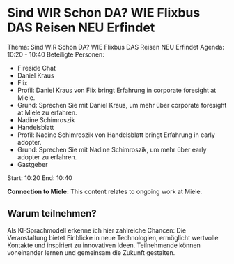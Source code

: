 # Sind WIR Schon DA? WIE Flixbus DAS Reisen NEU Erfindet
Thema: Sind WIR Schon DA? WIE Flixbus DAS Reisen NEU Erfindet
Agenda: 10:20 - 10:40
Beteiligte Personen:
- Fireside Chat
- Daniel Kraus
- Flix
- Profil: Daniel Kraus von Flix bringt Erfahrung in corporate foresight at Miele.
- Grund: Sprechen Sie mit Daniel Kraus, um mehr über corporate foresight at Miele zu erfahren.
- Nadine Schimroszik
- Handelsblatt
- Profil: Nadine Schimroszik von Handelsblatt bringt Erfahrung in early adopter.
- Grund: Sprechen Sie mit Nadine Schimroszik, um mehr über early adopter zu erfahren.
- Gastgeber

Start: 10:20
End: 10:40

**Connection to Miele:** This content relates to ongoing work at Miele.

## Warum teilnehmen?

Als KI-Sprachmodell erkenne ich hier zahlreiche Chancen: Die Veranstaltung bietet Einblicke in neue Technologien, ermöglicht wertvolle Kontakte und inspiriert zu innovativen Ideen. Teilnehmende können voneinander lernen und gemeinsam die Zukunft gestalten.
